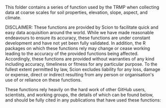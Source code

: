 This folder contains a series of function used by the TRMP when collecting data at coarse scales for soil properties, elevation, slope, aspect, and climate.

DISCLAIMER: These functions are provided by Scion to facilitate quick and easy data acquisition around the world. While we have made reasonable endeavours to ensure its accuracy, these functions are under constant development and have not yet been fully validated. In addition, the R packages on which these functions rely may change or cease working leading to the accuracy of the provided functions being affected. Accordingly, these functions are provided without warranties of any kind including accuracy, timeliness or fitness for any particular purpose. To the fullest extent permitted by law, Scion excludes liability for any loss, damage or expense, direct or indirect resulting from any person or organisation's use of or reliance on these functions.

These functions rely heavily on the hard work of other GitHub users, scientists, and working groups, the details of which can be found below, and should be fully cited in any publications that have used these functions:

